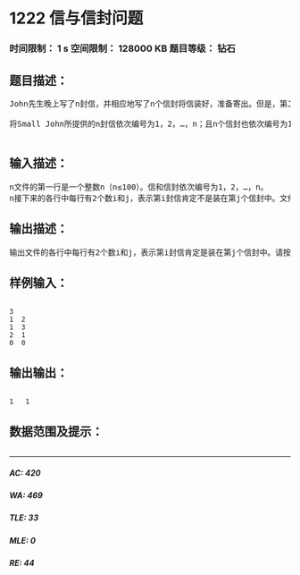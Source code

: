 # 1222 信与信封问题   
### 时间限制： 1 s     空间限制： 128000 KB     题目等级： 钻石  
## 题目描述：  

<pre>
John先生晚上写了n封信，并相应地写了n个信封将信装好，准备寄出。但是，第二天John的儿子Small John将这n封信都拿出了信封。不幸的是，Small John无法将拿出的信正确地装回信封中了。
 
将Small John所提供的n封信依次编号为1，2，…，n；且n个信封也依次编号为1，2，…，n。假定Small John能提供一组信息：第i封信肯定不是装在信封j中。请编程帮助Small John，尽可能多地将信正确地装回信封。
 
</pre>
  
  
## 输入描述：  

<pre>
n文件的第一行是一个整数n（n≤100）。信和信封依次编号为1，2，…，n。
n接下来的各行中每行有2个数i和j，表示第i封信肯定不是装在第j个信封中。文件最后一行是2个0，表示结束。
</pre>
  
  
## 输出描述：  

<pre>
输出文件的各行中每行有2个数i和j，表示第i封信肯定是装在第j个信封中。请按信的编号i从小到大顺序输出。若不能确定正确装入信封的任何信件，则输出“none”。
</pre>
  
  
## 样例输入：  

<pre><code>
3
1  2
1  3
2  1
0  0
</code></pre>
  
  
## 输出输出：  

<pre><code>
1   1
</code></pre>
  
  
## 数据范围及提示：  

<pre>
</pre>
  
  
***  

##### AC: 420  
##### WA: 469  
##### TLE: 33  
##### MLE: 0  
##### RE: 44  
